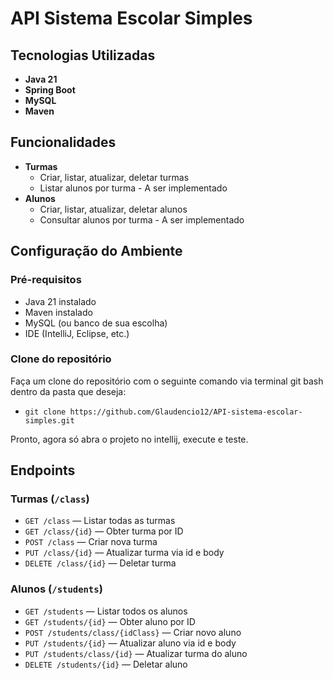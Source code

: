 # API Sistema Escolar Simples
## Tecnologias Utilizadas
* **Java 21**
* **Spring Boot**
* **MySQL**
* **Maven**

## Funcionalidades
* **Turmas**
  * Criar, listar, atualizar, deletar turmas
  * Listar alunos por turma - A ser implementado
* **Alunos**
  * Criar, listar, atualizar, deletar alunos
  * Consultar alunos por turma  - A ser implementado
    
## Configuração do Ambiente
### Pré-requisitos

* Java 21 instalado
* Maven instalado
* MySQL (ou banco de sua escolha)
* IDE (IntelliJ, Eclipse, etc.)

### Clone do repositório
Faça um clone do repositório com o seguinte comando via terminal git bash dentro da pasta que deseja:
* `git clone https://github.com/Glaudencio12/API-sistema-escolar-simples.git`

Pronto, agora só abra o projeto no intellij, execute e teste.

## Endpoints
### Turmas (`/class`)

* `GET /class` — Listar todas as turmas
* `GET /class/{id}` — Obter turma por ID
* `POST /class` — Criar nova turma
* `PUT /class/{id}` — Atualizar turma via id e body
* `DELETE /class/{id}` — Deletar turma

### Alunos (`/students`)

* `GET /students` — Listar todos os alunos
* `GET /students/{id}` — Obter aluno por ID
* `POST /students/class/{idClass}` — Criar novo aluno 
* `PUT /students/{id}` — Atualizar aluno via id e body
* `PUT /students/class/{id}` — Atualizar turma do aluno
* `DELETE /students/{id}` — Deletar aluno
